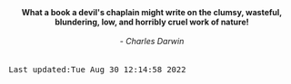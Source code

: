 
<div align="center"><b><span>What a book a devil's chaplain might write on the clumsy, wasteful, blundering, low, and horribly cruel work of nature!</span></b><br><br><i> - Charles Darwin</i></div>
<br><br><kbd>Last updated:Tue Aug 30 12:14:58 2022</kbd>
